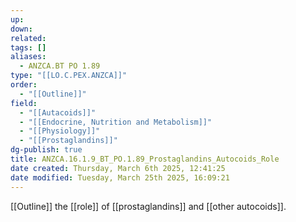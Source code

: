 ```yaml
---
up: 
down: 
related: 
tags: []
aliases:
  - ANZCA.BT PO 1.89
type: "[[LO.C.PEX.ANZCA]]"
order:
  - "[[Outline]]"
field:
  - "[[Autacoids]]"
  - "[[Endocrine, Nutrition and Metabolism]]"
  - "[[Physiology]]"
  - "[[Prostaglandins]]"
dg-publish: true
title: ANZCA.16.1.9_BT_PO.1.89_Prostaglandins_Autocoids_Role
date created: Thursday, March 6th 2025, 12:41:25
date modified: Tuesday, March 25th 2025, 16:09:21
---
```


[[Outline]] the [[role]] of [[prostaglandins]] and [[other autocoids]].
